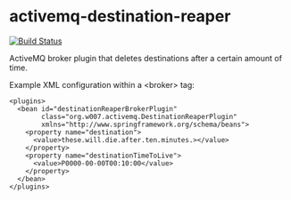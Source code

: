 activemq-destination-reaper
===========================

[![Build Status](https://travis-ci.org/aogail/activemq-destination-reaper.svg?branch=master)](https://travis-ci.org/aogail/activemq-destination-reaper)

ActiveMQ broker plugin that deletes destinations after a certain amount of time.

Example XML configuration within a &lt;broker> tag:

    <plugins>
      <bean id="destinationReaperBrokerPlugin"
            class="org.w007.activemq.DestinationReaperPlugin"
            xmlns="http://www.springframework.org/schema/beans">
        <property name="destination">
          <value>these.will.die.after.ten.minutes.></value>
        </property>
        <property name="destinationTimeToLive">
          <value>P0000-00-00T00:10:00</value>
        </property>
      </bean>
    </plugins>

